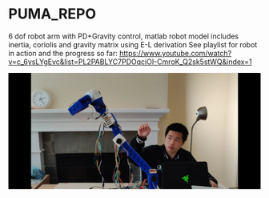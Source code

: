 # PUMA_REPO
6 dof robot arm with PD+Gravity control, matlab robot model includes inertia, coriolis and gravity matrix using E-L derivation
See playlist for robot in action and the progress so far:
https://www.youtube.com/watch?v=c_6ysLYgEvc&list=PL2PABLYC7PDOqciOI-CmroK_Q2sk5stWQ&index=1

![alt text](https://github.com/ZhikaiZhang1/PUMA_REPO/blob/master/Mechanical/Robotarm.jpg?raw=true)
